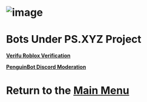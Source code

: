 # ![image](https://cdn.discordapp.com/attachments/838700484185292820/927961936883236864/unknown.png)      
# Bots Under PS.XYZ Project

[**Verifu Roblox Verification**](https://github.com/PS-XYZ-Developement/Verifu)

[**PenguinBot Discord Moderation**](https://penguin.platservices.xyz/)

# Return to the [Main Menu](https://github.com/PS-XYZ-Developement/Directory)
